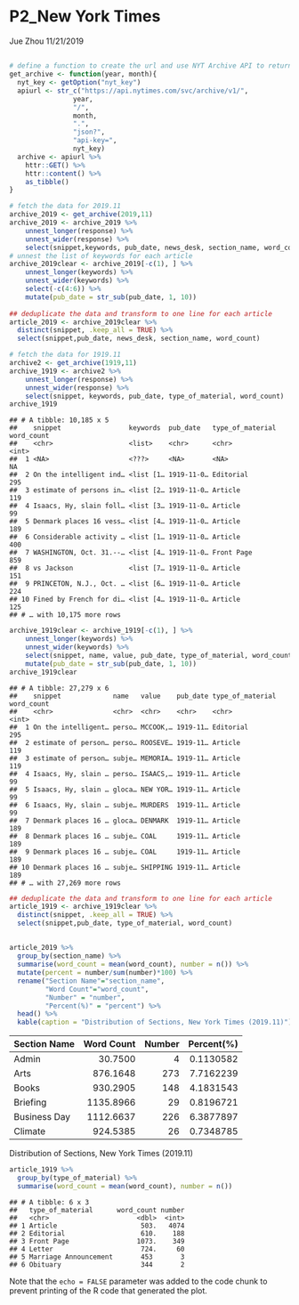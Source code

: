 P2\_New York Times
================
Jue Zhou
11/21/2019

## 

``` r
# define a function to create the url and use NYT Archive API to return the array of articles of a certain month
get_archive <- function(year, month){
  nyt_key <- getOption("nyt_key")
  apiurl <- str_c("https://api.nytimes.com/svc/archive/v1/",
                year,
                "/",
                month,
                ".",
                "json?",
                "api-key=",
                nyt_key)
  archive <- apiurl %>% 
    httr::GET() %>% 
    httr::content() %>% 
    as_tibble() 
}
```

``` r
# fetch the data for 2019.11
archive_2019 <- get_archive(2019,11)
archive_2019 <- archive_2019 %>% 
    unnest_longer(response) %>% 
    unnest_wider(response) %>% 
    select(snippet,keywords, pub_date, news_desk, section_name, word_count)
# unnest the list of keywords for each article
archive_2019clear <- archive_2019[-c(1), ] %>% 
    unnest_longer(keywords) %>% 
    unnest_wider(keywords) %>% 
    select(-c(4:6)) %>% 
    mutate(pub_date = str_sub(pub_date, 1, 10))
  
## deduplicate the data and transform to one line for each article 
article_2019 <- archive_2019clear %>% 
  distinct(snippet, .keep_all = TRUE) %>% 
  select(snippet,pub_date, news_desk, section_name, word_count)
```

``` r
# fetch the data for 1919.11
archive2 <- get_archive(1919,11)
archive_1919 <- archive2 %>% 
    unnest_longer(response) %>% 
    unnest_wider(response) %>% 
    select(snippet, keywords, pub_date, type_of_material, word_count)
archive_1919
```

    ## # A tibble: 10,185 x 5
    ##    snippet                 keywords  pub_date   type_of_material word_count
    ##    <chr>                   <list>    <chr>      <chr>                 <int>
    ##  1 <NA>                    <???>     <NA>       <NA>                     NA
    ##  2 On the intelligent ind… <list [1… 1919-11-0… Editorial               295
    ##  3 estimate of persons in… <list [2… 1919-11-0… Article                 119
    ##  4 Isaacs, Hy, slain foll… <list [3… 1919-11-0… Article                  99
    ##  5 Denmark places 16 vess… <list [4… 1919-11-0… Article                 189
    ##  6 Considerable activity … <list [1… 1919-11-0… Article                 400
    ##  7 WASHINGTON, Oct. 31.--… <list [4… 1919-11-0… Front Page              859
    ##  8 vs Jackson              <list [7… 1919-11-0… Article                 151
    ##  9 PRINCETON, N.J., Oct. … <list [6… 1919-11-0… Article                 224
    ## 10 Fined by French for di… <list [4… 1919-11-0… Article                 125
    ## # … with 10,175 more rows

``` r
archive_1919clear <- archive_1919[-c(1), ] %>% 
    unnest_longer(keywords) %>% 
    unnest_wider(keywords) %>% 
    select(snippet, name, value, pub_date, type_of_material, word_count) %>% 
    mutate(pub_date = str_sub(pub_date, 1, 10))
archive_1919clear
```

    ## # A tibble: 27,279 x 6
    ##    snippet             name   value    pub_date type_of_material word_count
    ##    <chr>               <chr>  <chr>    <chr>    <chr>                 <int>
    ##  1 On the intelligent… perso… MCCOOK,… 1919-11… Editorial               295
    ##  2 estimate of person… perso… ROOSEVE… 1919-11… Article                 119
    ##  3 estimate of person… subje… MEMORIA… 1919-11… Article                 119
    ##  4 Isaacs, Hy, slain … perso… ISAACS,… 1919-11… Article                  99
    ##  5 Isaacs, Hy, slain … gloca… NEW YOR… 1919-11… Article                  99
    ##  6 Isaacs, Hy, slain … subje… MURDERS  1919-11… Article                  99
    ##  7 Denmark places 16 … gloca… DENMARK  1919-11… Article                 189
    ##  8 Denmark places 16 … subje… COAL     1919-11… Article                 189
    ##  9 Denmark places 16 … subje… COAL     1919-11… Article                 189
    ## 10 Denmark places 16 … subje… SHIPPING 1919-11… Article                 189
    ## # … with 27,269 more rows

``` r
## deduplicate the data and transform to one line for each article 
article_1919 <- archive_1919clear %>% 
  distinct(snippet, .keep_all = TRUE) %>% 
  select(snippet,pub_date, type_of_material, word_count)
```

## 

``` r
article_2019 %>%
  group_by(section_name) %>%
  summarise(word_count = mean(word_count), number = n()) %>% 
  mutate(percent = number/sum(number)*100) %>% 
  rename("Section Name"="section_name",
         "Word Count"="word_count",
         "Number" = "number",
         "Percent(%)" = "percent") %>% 
  head() %>% 
  kable(caption = "Distribution of Sections, New York Times (2019.11)")
```

| Section Name | Word Count | Number | Percent(%) |
| :----------- | ---------: | -----: | ---------: |
| Admin        |    30.7500 |      4 |  0.1130582 |
| Arts         |   876.1648 |    273 |  7.7162239 |
| Books        |   930.2905 |    148 |  4.1831543 |
| Briefing     |  1135.8966 |     29 |  0.8196721 |
| Business Day |  1112.6637 |    226 |  6.3877897 |
| Climate      |   924.5385 |     26 |  0.7348785 |

Distribution of Sections, New York Times (2019.11)

``` r
article_1919 %>%
  group_by(type_of_material) %>%
  summarise(word_count = mean(word_count), number = n())
```

    ## # A tibble: 6 x 3
    ##   type_of_material      word_count number
    ##   <chr>                      <dbl>  <int>
    ## 1 Article                     503.   4074
    ## 2 Editorial                   610.    188
    ## 3 Front Page                 1073.    349
    ## 4 Letter                      724.     60
    ## 5 Marriage Announcement       453       3
    ## 6 Obituary                    344       2

Note that the `echo = FALSE` parameter was added to the code chunk to
prevent printing of the R code that generated the plot.
